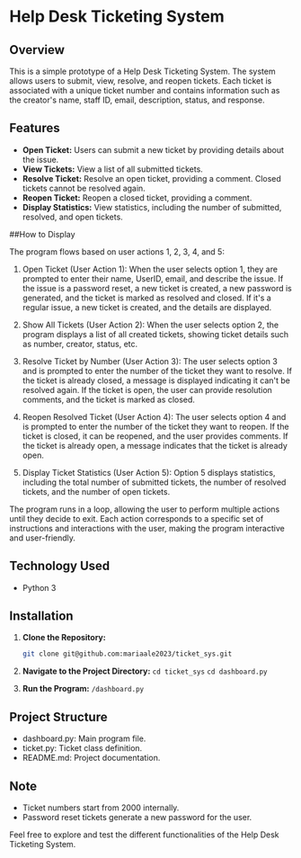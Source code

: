 # Help Desk Ticketing System

## Overview

This is a simple prototype of a Help Desk Ticketing System. The system allows users to submit, view, resolve, and reopen tickets. Each ticket is associated with a unique ticket number and contains information such as the creator's name, staff ID, email, description, status, and response.

## Features

- **Open Ticket:** Users can submit a new ticket by providing details about the issue.
- **View Tickets:** View a list of all submitted tickets.
- **Resolve Ticket:** Resolve an open ticket, providing a comment. Closed tickets cannot be resolved again.
- **Reopen Ticket:** Reopen a closed ticket, providing a comment.
- **Display Statistics:** View statistics, including the number of submitted, resolved, and open tickets.

##How to Display

The program flows based on user actions 1, 2, 3, 4, and 5:

1. Open Ticket (User Action 1):
   When the user selects option 1, they are prompted to enter their name, UserID, email, and describe the issue.
   If the issue is a password reset, a new ticket is created, a new password is generated, and the ticket is marked as resolved and closed.
   If it's a regular issue, a new ticket is created, and the details are displayed.

2. Show All Tickets (User Action 2):
   When the user selects option 2, the program displays a list of all created tickets, showing ticket details such as number, creator, status, etc.

3. Resolve Ticket by Number (User Action 3):
   The user selects option 3 and is prompted to enter the number of the ticket they want to resolve.
   If the ticket is already closed, a message is displayed indicating it can't be resolved again.
   If the ticket is open, the user can provide resolution comments, and the ticket is marked as closed.

4. Reopen Resolved Ticket (User Action 4):
   The user selects option 4 and is prompted to enter the number of the ticket they want to reopen.
   If the ticket is closed, it can be reopened, and the user provides comments.
   If the ticket is already open, a message indicates that the ticket is already open.

5. Display Ticket Statistics (User Action 5):
   Option 5 displays statistics, including the total number of submitted tickets, the number of resolved tickets, and the number of open tickets.

The program runs in a loop, allowing the user to perform multiple actions until they decide to exit. Each action corresponds to a specific set of instructions and interactions with the user, making the program interactive and user-friendly.

## Technology Used

- Python 3

## Installation

1. **Clone the Repository:**
   ```bash
   git clone git@github.com:mariaale2023/ticket_sys.git
   ```
2. **Navigate to the Project Directory:**
   `cd ticket_sys`
   `cd dashboard.py`

3. **Run the Program:**
   `/dashboard.py`

## Project Structure

- dashboard.py: Main program file.
- ticket.py: Ticket class definition.
- README.md: Project documentation.

## Note

- Ticket numbers start from 2000 internally.
- Password reset tickets generate a new password for the user.

Feel free to explore and test the different functionalities of the Help Desk Ticketing System.
